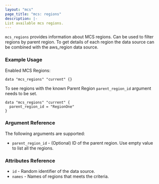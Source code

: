 ```yaml
---
layout: "mcs"
page_title: "mcs: regions"
description: |-
List available mcs regions.
---
```


`mcs_regions` provides information about MCS regions. Can be used to filter regions by parent region. To get details of each region the data source can be combined with the aws_region data source.

### Example Usage

Enabled MCS Regions:

```hcl
data "mcs_regions" "current" {}
```

To see regions with the known Parent Region `parent_region_id` argument needs to be set.

```hcl
data "mcs_regions" "current" {
  parent_region_id = "RegionOne"
}
```

### Argument Reference

The following arguments are supported:

* `parent_region_id` - (Optional) ID of the parent region. Use empty value to list all the regions.

### Attributes Reference

* `id` - Random identifier of the data source.
* `names` - Names of regions that meets the criteria.

